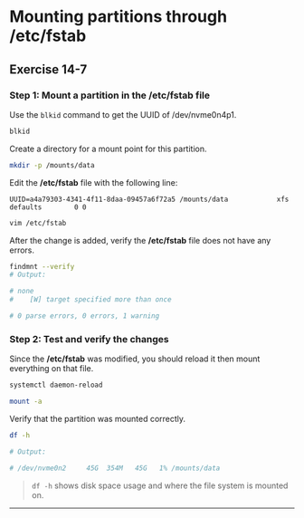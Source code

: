 # Mounting partitions through /etc/fstab
## Exercise 14-7


### Step 1: Mount a partition in the /etc/fstab file

Use the `blkid` command to get the UUID of /dev/nvme0n4p1.

```bash
blkid
```

Create a directory for a mount point for this partition.

```bash
mkdir -p /mounts/data
```

Edit the **/etc/fstab** file with the following line:

`UUID=a4a79303-4341-4f11-8daa-09457a6f72a5 /mounts/data            xfs     defaults        0 0`

```bash
vim /etc/fstab
```

After the change is added, verify the **/etc/fstab** file does not have any errors. 

```bash
findmnt --verify 
# Output:

# none
#    [W] target specified more than once

# 0 parse errors, 0 errors, 1 warning
```

### Step 2: Test and verify the changes 

Since the **/etc/fstab** was modified, you should reload it then mount everything on that file. 

```bash
systemctl daemon-reload

mount -a
```

Verify that the partition was mounted correctly. 

```bash
df -h

# Output: 

# /dev/nvme0n2     45G  354M   45G   1% /mounts/data
```

> `df -h` shows disk space usage and where the file system is mounted on. 


--- 